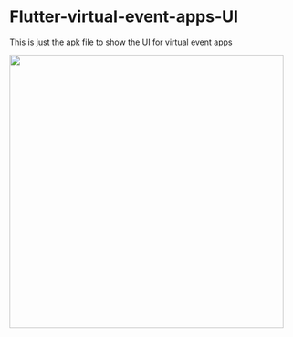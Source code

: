 # Flutter-virtual-event-apps-UI

This is just the apk file to show the UI for virtual event apps


<img src="screenshots/anim5.gif" height="480px" > 
